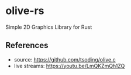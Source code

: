 # olive-rs

Simple 2D Graphics Library for Rust

## References

- source: <https://github.com/tsoding/olive.c>
- live streams: <https://youtu.be/LmQKZmQh1ZQ>
